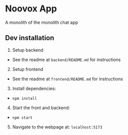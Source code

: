 # Noovox App
A monolith of the monolith chat app

## Dev installation
1. Setup backend
- See the readme at `backend/README.md` for instructions
2. Setup frontend
- See the readme at `frontend/README.md` for instructions
3. Install dependencies:
- `npm install`
4. Start the front and backend:
- `npm start`
5. Navigate to the webpage at: `localhost:5173`